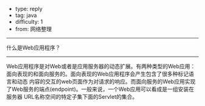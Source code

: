 - type: reply
- tag: java
- difficulty:  1
- from: 网络整理

--------

什么是Web应用程序？

---------

Web应用程序是对Web或者是应用服务器的动态扩展。有两种类型的Web应用：面向表现的和面向服务的。面向表现的Web应用程序会产生包含了很多种标记语言和动态
内容的交互的web页面作为对请求的响应。而面向服务的Web应用实现了Web服务的端点(endpoint)。一般来说，一个Web应用可以看成是一组安装在服务器
URL名称空间的特定子集下面的Servlet的集合。


